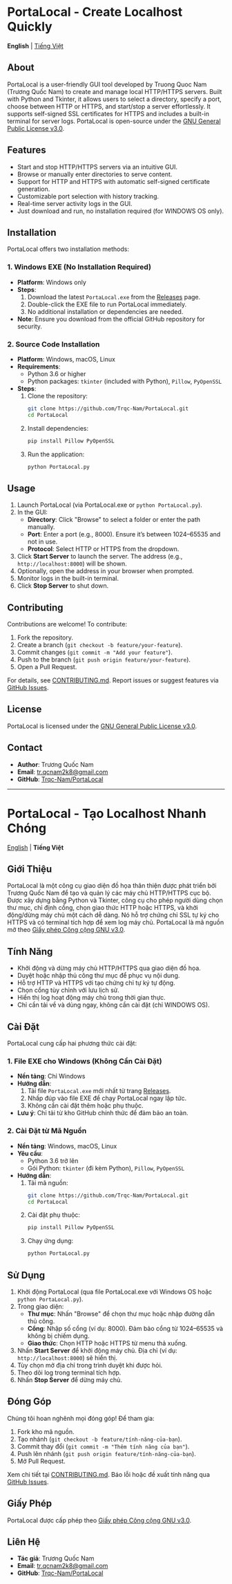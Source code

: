 # PortaLocal - Create Localhost Quickly

**English** | [Tiếng Việt](#portalocal---tạo-localhost-nhanh-chóng)

## About
PortaLocal is a user-friendly GUI tool developed by Truong Quoc Nam (Trương Quốc Nam) to create and manage local HTTP/HTTPS servers. Built with Python and Tkinter, it allows users to select a directory, specify a port, choose between HTTP or HTTPS, and start/stop a server effortlessly. It supports self-signed SSL certificates for HTTPS and includes a built-in terminal for server logs. PortaLocal is open-source under the [GNU General Public License v3.0](LICENSE).

## Features
- Start and stop HTTP/HTTPS servers via an intuitive GUI.
- Browse or manually enter directories to serve content.
- Support for HTTP and HTTPS with automatic self-signed certificate generation.
- Customizable port selection with history tracking.
- Real-time server activity logs in the GUI.
- Just download and run, no installation required (for WINDOWS OS only).

## Installation
PortaLocal offers two installation methods:

### 1. Windows EXE (No Installation Required)
- **Platform**: Windows only
- **Steps**:
  1. Download the latest `PortaLocal.exe` from the [Releases](https://github.com/Trqc-Nam/PortaLocal/releases) page.
  2. Double-click the EXE file to run PortaLocal immediately.
  3. No additional installation or dependencies are needed.
- **Note**: Ensure you download from the official GitHub repository for security.

### 2. Source Code Installation
- **Platform**: Windows, macOS, Linux
- **Requirements**:
  - Python 3.6 or higher
  - Python packages: `tkinter` (included with Python), `Pillow`, `PyOpenSSL`
- **Steps**:
  1. Clone the repository:
     ```bash
     git clone https://github.com/Trqc-Nam/PortaLocal.git
     cd PortaLocal
     ```
  2. Install dependencies:
     ```bash
     pip install Pillow PyOpenSSL
     ```
  3. Run the application:
     ```bash
     python PortaLocal.py
     ```

## Usage
1. Launch PortaLocal (via PortaLocal.exe or `python PortaLocal.py`).
2. In the GUI:
   - **Directory**: Click "Browse" to select a folder or enter the path manually.
   - **Port**: Enter a port (e.g., 8000). Ensure it’s between 1024–65535 and not in use.
   - **Protocol**: Select HTTP or HTTPS from the dropdown.
3. Click **Start Server** to launch the server. The address (e.g., `http://localhost:8000`) will be shown.
4. Optionally, open the address in your browser when prompted.
5. Monitor logs in the built-in terminal.
6. Click **Stop Server** to shut down.

## Contributing
Contributions are welcome! To contribute:
1. Fork the repository.
2. Create a branch (`git checkout -b feature/your-feature`).
3. Commit changes (`git commit -m "Add your feature"`).
4. Push to the branch (`git push origin feature/your-feature`).
5. Open a Pull Request.

For details, see [CONTRIBUTING.md](CONTRIBUTING.md). Report issues or suggest features via [GitHub Issues](https://github.com/Trqc-Nam/PortaLocal/issues).

## License
PortaLocal is licensed under the [GNU General Public License v3.0](LICENSE).

## Contact
- **Author**: Trương Quốc Nam
- **Email**: tr.qcnam2k8@gmail.com
- **GitHub**: [Trqc-Nam/PortaLocal](https://github.com/Trqc-Nam/PortaLocal)

---

# PortaLocal - Tạo Localhost Nhanh Chóng

[English](#portalocal---create-localhost-quickly) | **Tiếng Việt**

## Giới Thiệu
PortaLocal là một công cụ giao diện đồ họa thân thiện được phát triển bởi Trương Quốc Nam để tạo và quản lý các máy chủ HTTP/HTTPS cục bộ. Được xây dựng bằng Python và Tkinter, công cụ cho phép người dùng chọn thư mục, chỉ định cổng, chọn giao thức HTTP hoặc HTTPS, và khởi động/dừng máy chủ một cách dễ dàng. Nó hỗ trợ chứng chỉ SSL tự ký cho HTTPS và có terminal tích hợp để xem log máy chủ. PortaLocal là mã nguồn mở theo [Giấy phép Công cộng GNU v3.0](LICENSE).

## Tính Năng
- Khởi động và dừng máy chủ HTTP/HTTPS qua giao diện đồ họa.
- Duyệt hoặc nhập thủ công thư mục để phục vụ nội dung.
- Hỗ trợ HTTP và HTTPS với tạo chứng chỉ tự ký tự động.
- Chọn cổng tùy chỉnh với lưu lịch sử.
- Hiển thị log hoạt động máy chủ trong thời gian thực.
- Chỉ cần tải về và dùng ngay, không cần cài đặt (chỉ WINDOWS OS).


## Cài Đặt
PortaLocal cung cấp hai phương thức cài đặt:

### 1. File EXE cho Windows (Không Cần Cài Đặt)
- **Nền tảng**: Chỉ Windows
- **Hướng dẫn**:
  1. Tải file `PortaLocal.exe` mới nhất từ trang [Releases](https://github.com/Trqc-Nam/PortaLocal/releases).
  2. Nhấp đúp vào file EXE để chạy PortaLocal ngay lập tức.
  3. Không cần cài đặt thêm hoặc phụ thuộc.
- **Lưu ý**: Chỉ tải từ kho GitHub chính thức để đảm bảo an toàn.

### 2. Cài Đặt từ Mã Nguồn
- **Nền tảng**: Windows, macOS, Linux
- **Yêu cầu**:
  - Python 3.6 trở lên
  - Gói Python: `tkinter` (đi kèm Python), `Pillow`, `PyOpenSSL`
- **Hướng dẫn**:
  1. Tải mã nguồn:
     ```bash
     git clone https://github.com/Trqc-Nam/PortaLocal.git
     cd PortaLocal
     ```
  2. Cài đặt phụ thuộc:
     ```bash
     pip install Pillow PyOpenSSL
     ```
  3. Chạy ứng dụng:
     ```bash
     python PortaLocal.py
     ```

## Sử Dụng
1. Khởi động PortaLocal (qua file PortaLocal.exe với Windows OS hoặc `python PortaLocal.py`).
2. Trong giao diện:
   - **Thư mục**: Nhấn "Browse" để chọn thư mục hoặc nhập đường dẫn thủ công.
   - **Cổng**: Nhập số cổng (ví dụ: 8000). Đảm bảo cổng từ 1024–65535 và không bị chiếm dụng.
   - **Giao thức**: Chọn HTTP hoặc HTTPS từ menu thả xuống.
3. Nhấn **Start Server** để khởi động máy chủ. Địa chỉ (ví dụ: `http://localhost:8000`) sẽ hiển thị.
4. Tùy chọn mở địa chỉ trong trình duyệt khi được hỏi.
5. Theo dõi log trong terminal tích hợp.
6. Nhấn **Stop Server** để dừng máy chủ.

## Đóng Góp
Chúng tôi hoan nghênh mọi đóng góp! Để tham gia:
1. Fork kho mã nguồn.
2. Tạo nhánh (`git checkout -b feature/tính-năng-của-bạn`).
3. Commit thay đổi (`git commit -m "Thêm tính năng của bạn"`).
4. Push lên nhánh (`git push origin feature/tính-năng-của-bạn`).
5. Mở Pull Request.

Xem chi tiết tại [CONTRIBUTING.md](CONTRIBUTING.md). Báo lỗi hoặc đề xuất tính năng qua [GitHub Issues](https://github.com/Trqc-Nam/PortaLocal/issues).

## Giấy Phép
PortaLocal được cấp phép theo [Giấy phép Công cộng GNU v3.0](LICENSE).

## Liên Hệ
- **Tác giả**: Trương Quốc Nam
- **Email**: tr.qcnam2k8@gmail.com
- **GitHub**: [Trqc-Nam/PortaLocal](https://github.com/Trqc-Nam/PortaLocal)
